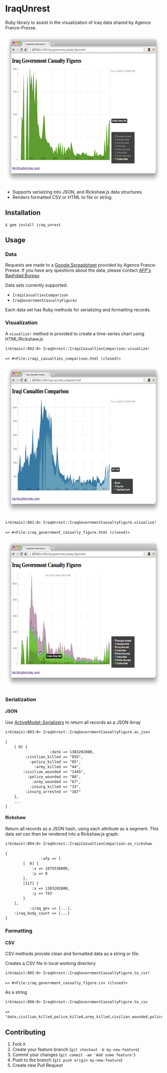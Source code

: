 # IraqUnrest

Ruby library to assist in the visualization of Iraq data shared by Agence France-Presse.

<a href="http://bds.github.io/iraq_unrest/iraq_government_casualty_figure.html">
<img src="examples/example_01.png" alt="Example" style="width: 640px; height: 480px;"/>
</a>

* Supports serialzing into JSON, and Rickshaw.js data structures.
* Renders formatted CSV or HTML to file or string.

## Installation

    $ gem install iraq_unrest

## Usage

### Data

Requests are made to a [Google Spreadsheet](http://u.afp.com/JSL) provided by Agence France-Presse.
If you have any questions about the data, please contact [AFP's Baghdad Bureau](https://twitter.com/prashantrao)

Data sets currently supported:

* <code>IraqiCasualtiesComparison</code>
* <code>IraqGovernmentCasualtyFigures</code>

Each data set has Ruby methods for serializing and formatting records.

### Visualization

A <code>visualize!</code> method is provided to create a time-series chart using HTML/Rickshaw.js

    irb(main):002:0> IraqUnrest::IraqiCasualtiesComparison.visualize!

    => #<File:iraqi_casualties_comparison.html (closed)>

<a href="http://bds.github.io/iraq_unrest/iraqi_casualties_comparison.html">
<img src="examples/example_02.png" alt="Iraqi Casualties Comparison Graph" style="width: 640px; height: 480px;"/>
</a>

    irb(main):001:0> IraqUnrest::IraqGovernmentCasualtyFigure.visualize!

    => #<File:iraq_government_casualty_figure.html (closed)>

<a href="http://bds.github.io/iraq_unrest/iraq_government_casualty_figure.html">
<img src="examples/example_03.png" alt="Iraq Government Casualty Figure Graph" style="width: 640px; height: 480px;"/>
</a>

### Serialization
 
#### JSON

Use [ActiveModel::Serializers](https://github.com/rails-api/active_model_serializers/) to return all records as a JSON Array

    irb(main):003:0> IraqUnrest::IraqGovernmentCasualtyFigure.as_json
    
    [
        [ 0] {
                        :date => 1383202800,
             :civilian_killed => "855",
               :police_killed => "65",
                 :army_killed => "44",
            :civilian_wounded => "1445",
              :police_wounded => "88",
                :army_wounded => "67",
               :insurg_killed => "33",
             :insurg_arrested => "167"
        },
        ...
    ]


#### Rickshaw

Return all records as a JSON hash, using each attribute as a segment. This data set
can then be rendered into a Rickshaw.js graph.

    irb(main):004:0> IraqUnrest::IraqiCasualtiesComparison.as_rickshaw

    {
                    :afp => [
            [  0] {
                :x => 1075536000,
                :y => 0
            },
            [117] {
                :x => 1383202800,
                :y => 743
            }
        ],
               :iraq_gov => [...],
        :iraq_body_count => [...]
    }

### Formatting

#### CSV

CSV methods provide clean and formatted data as a string or file. 

Creates a CSV file in local working directory

    irb(main):005:0> IraqUnrest::IraqGovernmentCasualtyFigure.to_csv!

    => #<File:iraq_government_casualty_figure.csv (closed)>

As a string

    irb(main):006:0> IraqUnrest::IraqGovernmentCasualtyFigure.to_csv

    => "date,civilian_killed,police_killed,army_killed,civilian_wounded,police_wounded..."

## Contributing

1. Fork it
2. Create your feature branch (`git checkout -b my-new-feature`)
3. Commit your changes (`git commit -am 'Add some feature'`)
4. Push to the branch (`git push origin my-new-feature`)
5. Create new Pull Request

